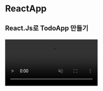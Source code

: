 # ReactApp

## React.Js로 TodoApp 만들기 
### <video autopaly="autoplay" muted="muted" src="https://user-images.githubusercontent.com/89238394/154406877-085fc1b1-9d95-4644-bef4-19728d614615.mov"></video>
